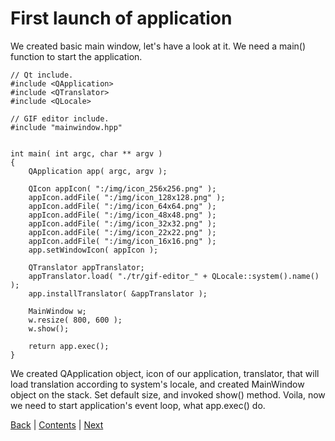 # First launch of application

We created basic main window, let's have a look at it. We need a main() function to start the application.

```
// Qt include.
#include <QApplication>
#include <QTranslator>
#include <QLocale>

// GIF editor include.
#include "mainwindow.hpp"


int main( int argc, char ** argv )
{
	QApplication app( argc, argv );

	QIcon appIcon( ":/img/icon_256x256.png" );
	appIcon.addFile( ":/img/icon_128x128.png" );
	appIcon.addFile( ":/img/icon_64x64.png" );
	appIcon.addFile( ":/img/icon_48x48.png" );
	appIcon.addFile( ":/img/icon_32x32.png" );
	appIcon.addFile( ":/img/icon_22x22.png" );
	appIcon.addFile( ":/img/icon_16x16.png" );
	app.setWindowIcon( appIcon );

	QTranslator appTranslator;
	appTranslator.load( "./tr/gif-editor_" + QLocale::system().name() );
	app.installTranslator( &appTranslator );

	MainWindow w;
	w.resize( 800, 600 );
	w.show();

	return app.exec();
}
```

We created QApplication object, icon of our application, translator, that will load translation according to
system's locale, and created MainWindow object on the stack. Set default size, and invoked show() method. Voila,
now we need to start application's event loop, what app.exec() do.

[Back](mainwindow-basics.md) | [Contents](../README.md) | [Next](plans.md)
